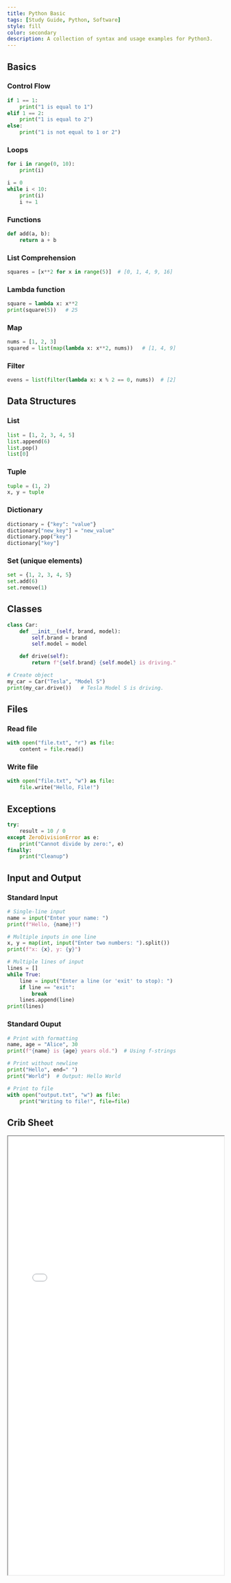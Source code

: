 ```yaml
---
title: Python Basic
tags: [Study Guide, Python, Software]
style: fill
color: secondary
description: A collection of syntax and usage examples for Python3.
---
```


## Basics

### Control Flow
```Python
if 1 == 1:
    print("1 is equal to 1")
elif 1 == 2:
    print("1 is equal to 2")
else:
    print("1 is not equal to 1 or 2")
```

### Loops
```Python
for i in range(0, 10):
    print(i)

i = 0
while i < 10:
    print(i)
    i += 1
```

### Functions
```Python
def add(a, b):
    return a + b
```

### List Comprehension
```Python
squares = [x**2 for x in range(5)]  # [0, 1, 4, 9, 16]
```

### Lambda function
```Python
square = lambda x: x**2
print(square(5))   # 25
```

### Map
```Python
nums = [1, 2, 3]
squared = list(map(lambda x: x**2, nums))   # [1, 4, 9]
```

### Filter
```Python
evens = list(filter(lambda x: x % 2 == 0, nums))  # [2]
```

## Data Structures

### List
```Python
list = [1, 2, 3, 4, 5]
list.append(6)
list.pop()
list[0]
```

### Tuple
```Python
tuple = (1, 2)
x, y = tuple
```

### Dictionary
```Python
dictionary = {"key": "value"}
dictionary["new_key"] = "new_value"
dictionary.pop("key")
dictionary["key"]
```

### Set (unique elements)
```Python
set = {1, 2, 3, 4, 5}
set.add(6)
set.remove(1)
```

## Classes
```Python
class Car:
    def __init__(self, brand, model):
        self.brand = brand
        self.model = model

    def drive(self):
        return f"{self.brand} {self.model} is driving."

# Create object
my_car = Car("Tesla", "Model S")
print(my_car.drive())   # Tesla Model S is driving.
```

## Files

### Read file
```Python
with open("file.txt", "r") as file:
    content = file.read()
```

### Write file
```Python
with open("file.txt", "w") as file:
    file.write("Hello, File!")
```

## Exceptions
```Python
try:
    result = 10 / 0
except ZeroDivisionError as e:
    print("Cannot divide by zero:", e)
finally:
    print("Cleanup")
```

## Input and Output

### Standard Input
```Python
# Single-line input
name = input("Enter your name: ")
print(f"Hello, {name}!")

# Multiple inputs in one line
x, y = map(int, input("Enter two numbers: ").split())
print(f"x: {x}, y: {y}")

# Multiple lines of input
lines = []
while True:
    line = input("Enter a line (or 'exit' to stop): ")
    if line == "exit":
        break
    lines.append(line)
print(lines)
```

### Standard Ouput
```Python
# Print with formatting
name, age = "Alice", 30
print(f"{name} is {age} years old.")  # Using f-strings

# Print without newline
print("Hello", end=" ")
print("World")  # Output: Hello World

# Print to file
with open("output.txt", "w") as file:
    print("Writing to file!", file=file)
```

## Crib Sheet
<iframe src="{{ site.baseurl }}/assets/files/python_crib.pdf" width="100%" height="1024px"></iframe>
